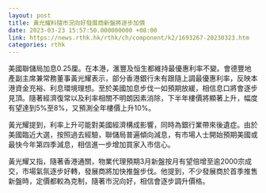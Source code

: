 ```yaml
---
layout: post
title: 黃光耀料隨市況向好發展商新盤將逐步加價
date: 2023-03-23 15:57:50.000000000 +08:00
link: https://news.rthk.hk/rthk/ch/component/k2/1693267-20230323.htm
categories: rthk
---
```


美國聯儲局加息0.25厘。在本港，滙豐及恒生都維持最優惠利率不變。會德豐地產副主席兼常務董事黃光耀表示，部分香港銀行未有跟隨上調最優惠利率，反映本港資金充裕、利息環境理想。至於美國加息步伐一如預期放緩，相信息口將會逐步見頂。隨著經濟復常以及利率相關不明朗因素消除，下半年樓價將顯著上升，幅度有望達到5%至8%，又預測全年樓價上升10%。

黃光耀提到，利率上升可能對美國經濟構成影響，同時為銀行業帶來後遺症。由於美國臨近大選，按照過去經驗，聯儲局普遍傾向減息，有市場人士開始預期美國或最快今年第四季減息，相信進一步增加買家入市信心。

黃光耀又指，隨著香港通關，物業代理預期3月新盤按月有望倍增至逾2000宗成交，市場氣氛逐步好轉，發展商將加快推盤步伐。他提到，不少發展商於首季推售新盤時，定價都較為克制，隨著市況向好，相信會逐步調升價格。
